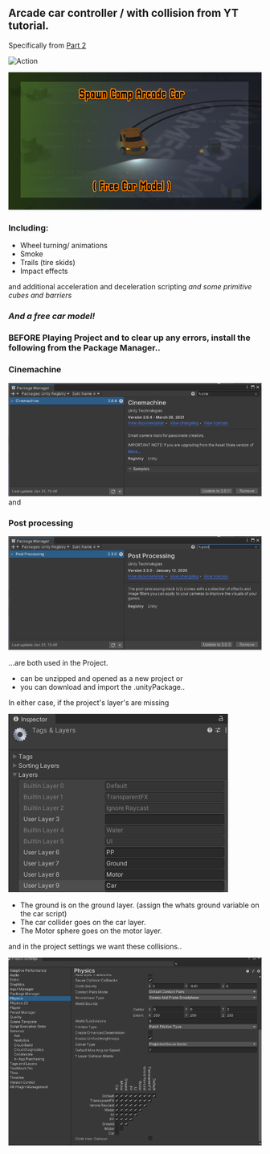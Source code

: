 ## Arcade car controller / with collision from YT tutorial.
Specifically from [Part 2](https://youtu.be/CpXT5So1Gbg)

![Action](https://gfycat.com/daringnauticalarmednylonshrimp)

![Free Car](https://github.com/SpawnCampGames/ArcadeCarController/blob/main/readme/SpawnCampArcadeCarController.png)

### Including:
- Wheel turning/ animations
- Smoke
- Trails (tire skids)
- Impact effects

and additional acceleration and deceleration scripting
*and some primitive cubes and barriers*

### *And a free car model!*

### BEFORE Playing Project and to clear up any errors, install the following from the Package Manager..

### Cinemachine
![Package Manager > Cinemachine](https://github.com/SpawnCampGames/ArcadeCarController/blob/main/readme/cinemachine.png)
and
### Post processing
![Package Manager > PostProcessing](https://github.com/SpawnCampGames/ArcadeCarController/blob/main/readme/postprocessing.png)

...are both used in the Project.

- can be unzipped and opened as a new project or
- you can download and import the .unityPackage..

In either case, if the project's layer's are missing

![Layers](https://github.com/SpawnCampGames/ArcadeCarController/blob/main/readme/tags.png)

- The ground is on the ground layer. (assign the whats ground variable on the car script)
- The car collider goes on the car layer.
- The Motor sphere goes on the motor layer.

and in the project settings we want these collisions..

![Collision Matrix](https://github.com/SpawnCampGames/ArcadeCarController/blob/main/readme/projsettings.png)

